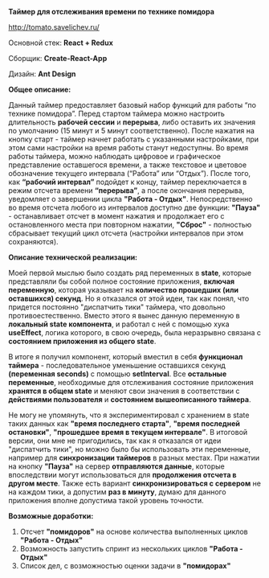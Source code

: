 **Таймер для отслеживания времени по технике помидора**



http://tomato.savelichev.ru/



Основной стек: **React + Redux**

Сборщик: **Create-React-App**

Дизайн: **Ant Design**



**Общее описание:**

Данный таймер предоставляет базовый набор функций для работы “по технике помидора”. Перед стартом таймера можно настроить длительность **рабочей сессии** и **перерыва**, либо оставить их значения по умолчанию (15 минут и 5 минут соответственно). После нажатия на кнопку старт - таймер начнет работать с указанными настройками, при этом сами настройки на время работы станут недоступны. Во время работы таймера, можно наблюдать цифровое и графическое представление оставшегося времени, а также текстовое и цветовое обозначение текущего интервала (“Работа” или “Отдых”). После того, как **“рабочий интервал”** подойдет к концу, таймер переключается в режим отсчета времени **“перерыва”**, а после окончания перерыва, уведомляет о завершении цикла **"Работа - Отдых"**. Непосредственно во время отсчета любого из интервалов доступно две функции: **"Пауза"** - останавливает отсчет в момент нажатия и продолжает его с остановленного места при повторном нажатии, **"Сброс"** - полностью сбрасывает текущий цикл отсчета (настройки интервалов при этом сохраняются).



**Описание технической реализации:**

Моей первой мыслью было создать ряд переменных в **state**, которые представляли бы собой полное состояние приложения, **включая переменную**, которая указывает на **количество прошедших (или оставшихся) секунд**. Но я отказался от этой идеи, так как понял, что придется постоянно "диспатчить тики" таймера, что довольно противоестественно. Вместо этого я вынес данную переменную в **локальный state компонента**, и работал с ней с помощью хука **useEffect**, логика которого, в свою очередь, была неразрывно связана с **состоянием приложения из общего state**.

В итоге я получил компонент, который вместил в себя **функционал таймера** - последовательное уменьшение оставшихся секунд **(переменная seconds)** с помощью **setInterval**. Все **остальные переменные**, необходимые для отслеживания состояние приложения **хранятся в общем state** и меняют свои значения в соответствии с **действиями пользователя** и **состоянием вышеописанного таймера**.

Не могу не упомянуть, что я экспериментировал с хранением в state таких данных как **"время последнего старта"**, **"время последней остановки"**, **"прошедшее время в текущем интервале"**. В итоговой версии, они мне не пригодились, так как я отказался от идеи "диспатчить тики", но можно было бы использовать эти переменные, например для **синхронизации таймеров** в разных местах. При нажатии на кнопку **"Пауза"** на сервер **отправляются данные**, которые впоследствии могут использоваться для **продолжения отсчета в другом месте**. Также есть вариант **синхронизироваться с сервером** не на каждом тики, а допустим **раз в минуту**, думаю для данного приложения вполне допустима такой уровень точности.



**Возможные доработки:**

1. Отсчет **"помидоров"** на основе количества выполненных циклов **"Работа - Отдых"**
2. Возможность запустить спринт из нескольких циклов **"Работа - Отдых"**
3. Список дел, с возможностью оценки задачи в **"помидорах"**
